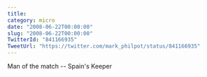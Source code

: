 ```yaml
---
title: 
category: micro
date: "2008-06-22T00:00:00"
slug: "2008-06-22T00:00:00"
TwitterId: "841166935"
TweetUrl: "https://twitter.com/mark_philpot/status/841166935"
---
```


Man of the match -- Spain's Keeper
